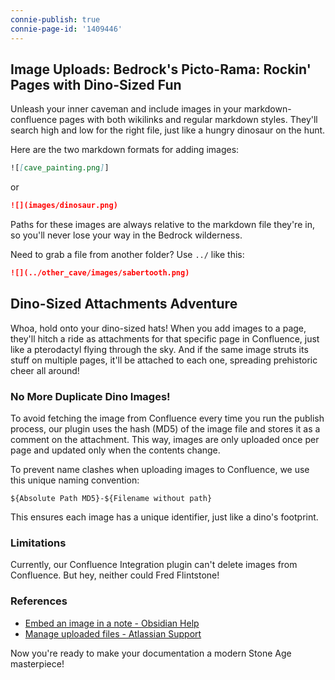 ```yaml
---
connie-publish: true
connie-page-id: '1409446'
---
```

## Image Uploads: Bedrock's Picto-Rama: Rockin' Pages with Dino-Sized Fun

Unleash your inner caveman and include images in your markdown-confluence pages with both wikilinks and regular markdown styles. They'll search high and low for the right file, just like a hungry dinosaur on the hunt.

Here are the two markdown formats for adding images:

```md
![[cave_painting.png]]
```
or 
```md
![](images/dinosaur.png)
```

Paths for these images are always relative to the markdown file they're in, so you'll never lose your way in the Bedrock wilderness.

Need to grab a file from another folder? Use `../` like this:

```md
![](../other_cave/images/sabertooth.png)
```

## Dino-Sized Attachments Adventure

Whoa, hold onto your dino-sized hats! When you add images to a page, they'll hitch a ride as attachments for that specific page in Confluence, just like a pterodactyl flying through the sky. And if the same image struts its stuff on multiple pages, it'll be attached to each one, spreading prehistoric cheer all around!

### No More Duplicate Dino Images!

To avoid fetching the image from Confluence every time you run the publish process, our plugin uses the hash (MD5) of the image file and stores it as a comment on the attachment. This way, images are only uploaded once per page and updated only when the contents change.

To prevent name clashes when uploading images to Confluence, we use this unique naming convention:

```
${Absolute Path MD5}-${Filename without path}
```

This ensures each image has a unique identifier, just like a dino's footprint.

### Limitations

Currently, our Confluence Integration plugin can't delete images from Confluence. But hey, neither could Fred Flintstone!

### References

- [Embed an image in a note - Obsidian Help](https://help.obsidian.md/Linking+notes+and+files/Embedding+files#Embed+an+image+in+a+note)
- [Manage uploaded files - Atlassian Support](https://support.atlassian.com/confluence-cloud/docs/manage-uploaded-files/)

Now you're ready to make your documentation a modern Stone Age masterpiece!
